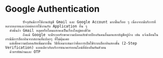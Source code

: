 # Google Authentication
            ปัจจุบันมีการใช้งานบัญชี Gmail และ Google Account มากขึ้นเรื่อย ๆ เนื่องจากมีบริการที่หลากหลายและง่ายต่อการใช้งานกับ Application อื่น ๆ 
      ดังนั้นถ้า Gmail หลุดหรือโดนแฮกคงเป็นเรื่องใหญ่ของชีวิต
            ถึงแม้ Google จะมีระบบรักษาความปลอดภัยช่วยป้องกันคนอื่นมาแฮกบัญชีอยู่บ้าง เช่น แจ้งเตือนในกรณีมีการล็อกอินจากสถานที่แปลกๆ ที่ไม่คุ้นเคย 
      แต่เพื่อความปลอดภัยเพิ่มมากขึ้น วิธีที่เหมาะสมกว่าคือการเปิดใช้ระบบล็อกอินสองชั้น (2-Step Verification) แบบเดียวกับบริการธนาคารออนไลน์ที่ต้องยืนยันตัวตน
      ด้วยรหัสผ่านและ OTP

